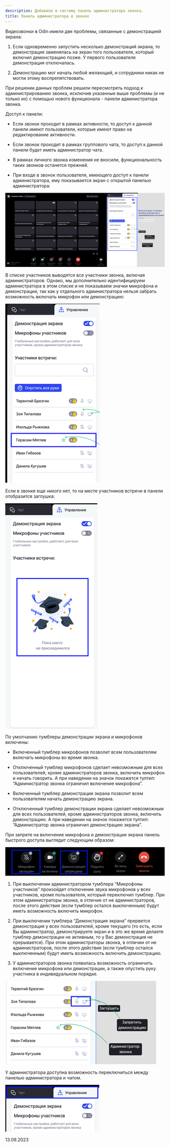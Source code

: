 ```yaml
---
description: Добавили в систему панель администратора звонка.
title: Панель администратора в звонке
---
```


Видеозвонки в Odin имели две проблемы, связанные с демонстрацией экрана:

1. Если одновременно запустить несколько демонстраций экрана, то демонстрация заменялась на экран того пользователя, который включил демонстрацию позже. У первого пользователя демонстрация отключалась.

2. Демонстрацию мог начать любой желающий, и сотрудники никак не могли этому воспрепятствовать.

При решении данных проблем решили пересмотреть подход к администрированию звонка, исключив указанные выше проблемы (и не только их) с помощью нового функционала - панели администратора звонка.

Доступ к панели:

-  Если звонок проходит в рамках активности, то доступ к данной панели имеют пользователи, которые имеют право на редактирование активности.

-  Если звонок проходит в рамках группового чата, то доступ к данной панели будет иметь администратор чата.

-  В рамках личного звонка изменения не вносили, функциональность таких звонков останется прежней.

-  При входе в звонок пользователя, имеющего доступ к панели администратора, ему показывается экран с открытой панелью администратора:

![](<../../.gitbook/assets/image (144).png>)

В списке участников выводятся все участники звонка, включая администраторов. Однако, мы дополнительно идентифицируем администратора в этом списке и не показываем значки микрофона и демонстрации, так как у отдельного администратора нельзя забрать возможность включать микрофон или демонстрацию:

![](<../../.gitbook/assets/image (145).png>)

Если в звонке еще никого нет, то на месте участников встречи в панели отобразится заглушка:

![](<../../.gitbook/assets/image (147).png>)

По умолчанию тумблеры демонстрации экрана и микрофонов включены:

-  Включенный тумблер микрофонов позволит всем пользователям включать микрофоны во время звонка.

-  Отключенный тумблер микрофонов сделает невозможным для всех пользователей, кроме администраторов звонка, включить микрофон и начать говорить. А при наведении на значок покажется тултип: “Администратор звонка ограничил включение микрофона”.

-  Включенный тумблер демонстрации экрана позволит всем пользователям начать демонстрацию экрана.

-  Отключенный тумблер демонстрации экрана сделает невозможным для всех пользователей, кроме администраторов звонка, включить демонстрацию. А при наведении на значок покажется тултип: “Администратор звонка ограничил демонстрацию экрана”.

При запрете на включение микрофона и демонстрации экрана панель быстрого доступа выглядит следующим образом:

![](<../../.gitbook/assets/image (149).png>)

1. При выключении администратором тумблера “Микрофоны участников”  произойдет отключение звука микрофонов у всех участников, кроме пользователя, который переключил тумблер. При этом администраторы звонка, в отличие от не администраторов, после этого действия (если тумблер остался выключенным) будут иметь возможность включить микрофон.

2. При выключении тумблера “Демонстрация экрана” прервется демонстрация у всех пользователей, кроме текущего (то есть, если Вы администратор, демонстрируете экран и в это же время делаете тумблер демонстрации не активным, то у Вас демонстрация не прерывается). При этом администраторы звонка, в отличии от не администраторов, после этого действия (если тумблер остался выключенным) будут иметь возможность включить демонстрацию.

3. У администраторов звонка появилась возможность ограничить включение микрофона или демонстрации, а также опустить руку участника в индивидуальном порядке.

![](<../../.gitbook/assets/image (150).png>)

У администратора доступна возможность переключиться между панелью администратора и чатом.

![](<../../.gitbook/assets/image (151).png>)

13\.09.2023